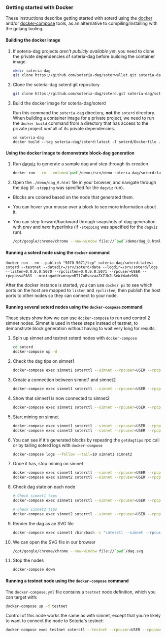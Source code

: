### Getting started with Docker

These instructions describe getting started with soterd using the [docker](https://docs.docker.com/install/) and/or [docker-compose](https://docs.docker.com/compose/install/) tools, as an alternative to compiling/installing with the golang tooling.

#### Building the docker image

1. If soteria-dag projects _aren't publicly available yet_, you need to clone the private dependencies of soteria-dag before building the container image.

    ```bash
    mkdir soteria-dag
    git clone https://github.com/soteria-dag/soterwallet.git soteria-dag/soterwallet
    ```


1. Clone the soteria-dag soterd git repository

    ```bash
    git clone https://github.com/soteria-dag/soterd.git soteria-dag/soterd
    ```

2. Build the docker image for soteria-dag/soterd

    Run this command the `soteria-dag` directory, **not** the `soterd` directory. When building a container image for a private project, we need to run the `docker build` command from a directory that has access to the private project _and_ all of its private dependencies.
    ```
    cd soteria-dag
    docker build --tag soteria-dag/soterd:latest -f soterd/Dockerfile .
    ```

#### Using the docker image to demonstrate block-dag generation

1. Run [dagviz](../cmd/dagviz/README.md) to generate a sample dag and step through its creation

    ```bash
    docker run --rm --volume=`pwd`/demo:/srv/demo soteria-dag/soterd:latest dagviz -duration 10 -output /srv/demo
    ```

2. Open the `./demo/dag_0.html` file in your browser, and navigate through the dag (if `-stepping` was specified for the `dagviz` run).

* Blocks are colored based on the node that generated them.
* You can hover your mouse over a block to see more information about it.
* You can step forward/backward through snapshots of dag-generation with _prev_ and _next_ hyperlinks (if `-stepping` was specified for the `dagviz` run).

    ```bash
    /opt/google/chrome/chrome --new-window file://`pwd`/demo/dag_0.html
    ```

#### Running a soterd node using the `docker` command

```
docker run --rm --publish "5070-5071/tcp" soteria-dag/soterd:latest soterd --testnet --datadir=/srv/soterd/data --logdir=/srv/soterd/logs --listen=0.0.0.0:5070 --rpclisten=0.0.0.0:5071 --rpcuser=USER --rpcpass=PASS --miningaddr=mrqvnRT17uBvozaaZXZJb2LSeWiWadx96N
```
After the docker instance is started, you can use `docker ps` to see which ports on the host are mapped to `listen` and `rpclisten`, then publish the host ports to other nodes so they can connect to your node.

#### Running several soterd nodes using the `docker-compose` command

These steps show how we can use `docker-compose` to run and control 2 simnet nodes. Simnet is used in these steps instead of testnet, to demonstrate block generation without having to wait very long for results.

1. Spin up simnet and testnet soterd nodes with `docker-compose`

    ```bash
    cd soterd
    docker-compose up -d
    ```

2. Check the dag tips on simnet1

    ```bash
    docker-compose exec simnet1 soterctl --simnet --rpcuser=USER --rpcpass=PASS --rpcserver=127.0.0.1:18556 --skipverify getdagtips
    ```

3. Create a connection between simnet1 and simnet2

    ```bash
    docker-compose exec simnet1 soterctl --simnet --rpcuser=USER --rpcpass=PASS --rpcserver=127.0.0.1:18556 --skipverify addnode simnet2:18565 add
    ```

4. Show that simnet1 is now connected to simnet2

    ```bash
    docker-compose exec simnet1 soterctl --simnet --rpcuser=USER --rpcpass=PASS --rpcserver=127.0.0.1:18556 --skipverify getpeerinfo
    ```

5. Start mining on simnet
    ```bash
    docker-compose exec simnet1 soterctl --simnet --rpcuser=USER --rpcpass=PASS --rpcserver=127.0.0.1:18556 --skipverify setgenerate true 1
    docker-compose exec simnet2 soterctl --simnet --rpcuser=USER --rpcpass=PASS --rpcserver=127.0.0.1:18566 --skipverify setgenerate true 1
    ```

6. You can see if it's generated blocks by repeating the `getdagtips` rpc call or by tailing soterd logs with `docker-compose`

    ```bash
    docker-compose logs --follow --tail=10 simnet1 simnet2
    ```

7. Once it has, stop mining on simnet

    ```bash
    docker-compose exec simnet1 soterctl --simnet --rpcuser=USER --rpcpass=PASS --rpcserver=127.0.0.1:18556 --skipverify setgenerate false 0
    docker-compose exec simnet2 soterctl --simnet --rpcuser=USER --rpcpass=PASS --rpcserver=127.0.0.1:18566 --skipverify setgenerate false 0
    ```

8. Check dag state on each node

    ```bash
    # Check simnet1 tips
    docker-compose exec simnet1 soterctl --simnet --rpcuser=USER --rpcpass=PASS --rpcserver=127.0.0.1:18556 --skipverify getdagtips

    # Check simnet2 tips
    docker-compose exec simnet2 soterctl --simnet --rpcuser=USER --rpcpass=PASS --rpcserver=127.0.0.1:18566 --skipverify getdagtips
    ```

9. Render the dag as an SVG file

    ```bash
    docker-compose exec simnet1 /bin/bash -c "soterctl --simnet --rpcuser=USER --rpcpass=PASS --rpcserver=127.0.0.1:18556 --skipverify renderdag | jq --raw-output .dot | dot -Tsvg" > dag.svg
    ```

10. We can open the SVG file in our browser

    ```bash
    /opt/google/chrome/chrome --new-window file://`pwd`/dag.svg
    ```

11. Stop the nodes

    ```bash
    docker-compose down
    ```

#### Running a testnet node using the `docker-compose` command

The `docker-compose.yml` file contains a `testnet` node definition, which you can target with:

```bash
docker-compose up -d testnet
```

Control of this node works the same as with simnet, except that you're likely to want to connect the node to Soteria's testnet:

```bash
docker-compose exec testnet soterctl --testnet --rpcuser=USER --rpcpass=PASS --rpcserver=127.0.0.1:5071 --skipverify addnode 134.209.59.43:5070 add
``` 
